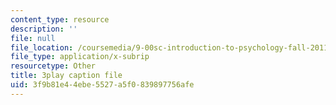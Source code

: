 ```yaml
---
content_type: resource
description: ''
file: null
file_location: /coursemedia/9-00sc-introduction-to-psychology-fall-2011/3f9b81e44ebe5527a5f0839897756afe_Qw4SkvZ03cc.vtt
file_type: application/x-subrip
resourcetype: Other
title: 3play caption file
uid: 3f9b81e4-4ebe-5527-a5f0-839897756afe
---
```

